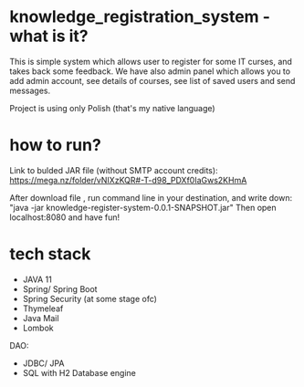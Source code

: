# knowledge_registration_system - what is it?
This is simple system which allows user to register for some IT curses, and takes back some feedback.
We have also admin panel which allows you to add admin account, see details of courses, see list of saved users and send messages.

Project is using only Polish (that's my native language)


# how to run?
Link to bulded JAR file (without SMTP account credits):
https://mega.nz/folder/vNIXzKQR#-T-d98_PDXf0IaGws2KHmA

After download file , run command line in your destination, and write down:
"java -jar knowledge-register-system-0.0.1-SNAPSHOT.jar"
Then open localhost:8080 and have fun!

# tech stack
* JAVA 11
* Spring/ Spring Boot
* Spring Security (at some stage ofc)
* Thymeleaf
* Java Mail
* Lombok

DAO:
- JDBC/ JPA
- SQL with H2 Database engine
